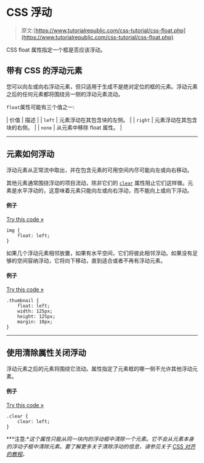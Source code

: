# CSS 浮动

> 原文:[https://www.tutorialrepublic.com/css-tutorial/css-float.php](https://www.tutorialrepublic.com/css-tutorial/css-float.php)

CSS float 属性指定一个框是否应该浮动。

## 带有 CSS 的浮动元素

您可以向左或向右浮动元素，但只适用于生成不是绝对定位的框的元素。浮动元素之后的任何元素都将围绕另一侧的浮动元素流动。

`float`属性可能有三个值之一:

| 价值 | 描述 |
| `left` | 元素浮动在其包含块的左侧。 |
| `right` | 元素浮动在其包含块的右侧。 |
| `none` | 从元素中移除 float 属性。 |

* * *

## 元素如何浮动

浮动元素从正常流中取出，并在包含元素的可用空间内尽可能向左或向右移动。

其他元素通常围绕浮动的项目流动，除非它们的 [`clear`](../css-reference/css-clear-property.php) 属性阻止它们这样做。元素是水平浮动的，这意味着元素只能向左或向右浮动，而不能向上或向下浮动。

#### 例子

[Try this code »](../codelab.php?topic=css&file=float "Try this code using online Editor")

```
img {
    float: left;
}
```

如果几个浮动元素相邻放置，如果有水平空间，它们将彼此相邻浮动。如果没有足够的空间容纳浮动，它将向下移动，直到适合或者不再有浮动元素。

#### 例子

[Try this code »](../codelab.php?topic=css&file=floating-multiple-elements "Try this code using online Editor")

```
.thumbnail {
    float: left;
    width: 125px;
    height: 125px;
    margin: 10px;
}
```

* * *

## 使用清除属性关闭浮动

浮动元素之后的元素将围绕它流动。属性指定了元素框的哪一侧不允许其他浮动元素。

#### 例子

[Try this code »](../codelab.php?topic=css&file=clearing-floats "Try this code using online Editor")

```
.clear {
    clear: left;
}
```

 ***注意:**这个属性只能从同一块内的浮动框中清除一个元素。它不会从元素本身的浮动子框中清除元素。要了解更多关于清除浮动的信息，请参见关于 [CSS 对齐的教程](css-alignment.php)。*